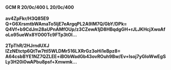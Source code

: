 #### GCM R 20/0c/400 L 20/0c/400
**av4ZpFkr/H3Q85E9**<br/>**Q+G6XrsmtbWAmaTo5IjE7eArgqPL2A9IM7Q/GbY/DPk=**<br/>**Q4Vf+b9CdJm28aUPnAMfOUp/z3CZewA1jD8HBqdgGH+rJLJKHcjXwoAfoLo95ueWx8YO00Tc9FTp3tOl...**<br/><br/>
**2TpThR/2HJrndUXJ**<br/>**lZzNEtctp6QtTw7ttI5WLDMr516LXRrGz3oHi1eBpz8=**<br/>**A64csbBYE1NZ7QZLEE+iBObWadGb43ovROuh9Bw/Ev+Isoj7yGIoWwEgSLy3H20i0wAPbu8psf+Xmwmk...**
